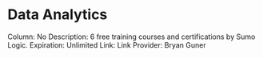# Data Analytics

Column: No
Description: 6 free training courses and certifications by Sumo Logic.
Expiration: Unlimited
Link: Link
Provider: Bryan Guner
